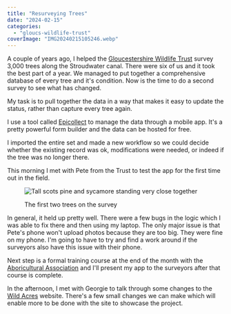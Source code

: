 ```yaml
---
title: "Resurveying Trees"
date: "2024-02-15"
categories: 
  - "gloucs-wildlife-trust"
coverImage: "IMG20240215105246.webp"
---
```


A couple of years ago, I helped the [Gloucestershire Wildlife Trust](https://www.gloucestershirewildlifetrust.co.uk/volunteer) survey 3,000 trees along the Stroudwater canal. There were six of us and it took the best part of a year. We managed to put together a comprehensive database of every tree and it's condition. Now is the time to do a second survey to see what has changed.

My task is to pull together the data in a way that makes it easy to update the status, rather than capture every tree again.

I use a tool called [Epicollect](https://five.epicollect.net/) to manage the data through a mobile app. It's a pretty powerful form builder and the data can be hosted for free.

I imported the entire set and made a new workflow so we could decide whether the existing record was ok, modifications were needed, or indeed if the tree was no longer there.

This morning I met with Pete from the Trust to test the app for the first time out in the field.

<figure>

![Tall scots pine and sycamore standing very close together](images/IMG20240215105254-678x1024.webp)

<figcaption>

The first two trees on the survey

</figcaption>

</figure>

In general, it held up pretty well. There were a few bugs in the logic which I was able to fix there and then using my laptop. The only major issue is that Pete's phone won't upload photos because they are too big. They were fine on my phone. I'm going to have to try and find a work around if the surveyors also have this issue with their phone.

Next step is a formal training course at the end of the month with the [Aboricultural Association](https://www.trees.org.uk/) and I'll present my app to the surveyors after that course is complete.

In the afternoon, I met with Georgie to talk through some changes to the [Wild Acres](https://wildacres.org.uk/) website. There's a few small changes we can make which will enable more to be done with the site to showcase the project.
